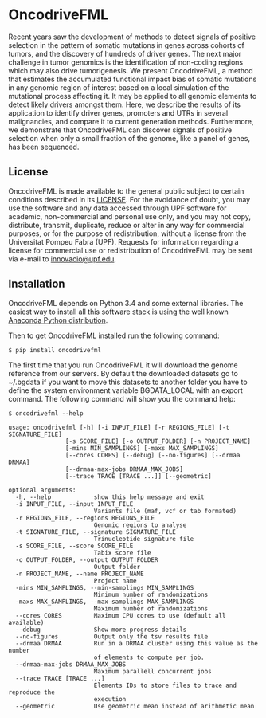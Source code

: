 # OncodriveFML #

Recent years saw the development of methods to detect signals of positive selection in the pattern of somatic mutations in genes across cohorts of tumors, and the discovery of hundreds of driver genes. The next major challenge in tumor genomics is the identification of non-coding regions which may also drive tumorigenesis. We present OncodriveFML, a method that estimates the accumulated functional impact bias of somatic mutations in any genomic region of interest based on a local simulation of the mutational process affecting it. It may be applied to all genomic elements to detect likely drivers amongst them. Here, we describe the results of its application to identify driver genes, promoters and UTRs in several malignancies, and compare it to current generation methods. Furthermore, we demonstrate that OncodriveFML can discover signals of positive selection when only a small fraction of the genome, like a panel of genes, has been sequenced.

## License ##
OncodriveFML is made available to the general public subject to certain conditions described in its [LICENSE](LICENSE). For the avoidance of doubt, you may use the software and any data accessed through UPF software for academic, non-commercial and personal use only, and you may not copy, distribute, transmit, duplicate, reduce or alter in any way for commercial purposes, or for the purpose of redistribution, without a license from the Universitat Pompeu Fabra (UPF). Requests for information regarding a license for commercial use or redistribution of OncodriveFML may be sent via e-mail to innovacio@upf.edu.

## Installation ##

OncodriveFML depends on Python 3.4 and some external libraries. The easiest way to install all this software stack is using the well known [Anaconda Python distribution](http://continuum.io/downloads#34).

Then to get OncodriveFML installed run the following command:

	$ pip install oncodrivefml

The first time that you run OncodriveFML it will download the genome reference from our servers. By default the downloaded datasets go to ~/.bgdata if you want to move this datasets to another folder you have to define the system environment variable BGDATA_LOCAL with an export command. 
The following command will show you the command help:

	$ oncodrivefml --help

	usage: oncodrivefml [-h] [-i INPUT_FILE] [-r REGIONS_FILE] [-t SIGNATURE_FILE]
                    [-s SCORE_FILE] [-o OUTPUT_FOLDER] [-n PROJECT_NAME]
                    [-mins MIN_SAMPLINGS] [-maxs MAX_SAMPLINGS]
                    [--cores CORES] [--debug] [--no-figures] [--drmaa DRMAA]
                    [--drmaa-max-jobs DRMAA_MAX_JOBS]
                    [--trace TRACE [TRACE ...]] [--geometric]

    optional arguments:
      -h, --help            show this help message and exit
      -i INPUT_FILE, --input INPUT_FILE
                            Variants file (maf, vcf or tab formated)
      -r REGIONS_FILE, --regions REGIONS_FILE
                            Genomic regions to analyse
      -t SIGNATURE_FILE, --signature SIGNATURE_FILE
                            Trinucleotide signature file
      -s SCORE_FILE, --score SCORE_FILE
                            Tabix score file
      -o OUTPUT_FOLDER, --output OUTPUT_FOLDER
                            Output folder
      -n PROJECT_NAME, --name PROJECT_NAME
                            Project name
      -mins MIN_SAMPLINGS, --min-samplings MIN_SAMPLINGS
                            Minimum number of randomizations
      -maxs MAX_SAMPLINGS, --max-samplings MAX_SAMPLINGS
                            Maximum number of randomizations
      --cores CORES         Maximum CPU cores to use (default all available)
      --debug               Show more progress details
      --no-figures          Output only the tsv results file
      --drmaa DRMAA         Run in a DRMAA cluster using this value as the number
                            of elements to compute per job.
      --drmaa-max-jobs DRMAA_MAX_JOBS
                            Maximum parallell concurrent jobs
      --trace TRACE [TRACE ...]
                            Elements IDs to store files to trace and reproduce the
                            execution
      --geometric           Use geometric mean instead of arithmetic mean
      

